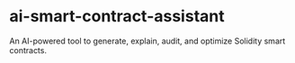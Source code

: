# ai-smart-contract-assistant
An AI-powered tool to generate, explain, audit, and optimize Solidity smart contracts.
